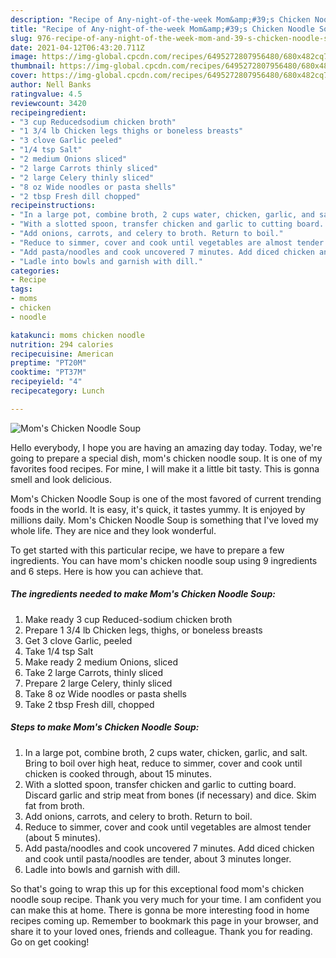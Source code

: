 ```yaml
---
description: "Recipe of Any-night-of-the-week Mom&amp;#39;s Chicken Noodle Soup"
title: "Recipe of Any-night-of-the-week Mom&amp;#39;s Chicken Noodle Soup"
slug: 976-recipe-of-any-night-of-the-week-mom-and-39-s-chicken-noodle-soup
date: 2021-04-12T06:43:20.711Z
image: https://img-global.cpcdn.com/recipes/6495272807956480/680x482cq70/moms-chicken-noodle-soup-recipe-main-photo.jpg
thumbnail: https://img-global.cpcdn.com/recipes/6495272807956480/680x482cq70/moms-chicken-noodle-soup-recipe-main-photo.jpg
cover: https://img-global.cpcdn.com/recipes/6495272807956480/680x482cq70/moms-chicken-noodle-soup-recipe-main-photo.jpg
author: Nell Banks
ratingvalue: 4.5
reviewcount: 3420
recipeingredient:
- "3 cup Reducedsodium chicken broth"
- "1 3/4 lb Chicken legs thighs or boneless breasts"
- "3 clove Garlic peeled"
- "1/4 tsp Salt"
- "2 medium Onions sliced"
- "2 large Carrots thinly sliced"
- "2 large Celery thinly sliced"
- "8 oz Wide noodles or pasta shells"
- "2 tbsp Fresh dill chopped"
recipeinstructions:
- "In a large pot, combine broth, 2 cups water, chicken, garlic, and salt. Bring to boil over high heat, reduce to simmer, cover and cook until chicken is cooked through, about 15 minutes."
- "With a slotted spoon, transfer chicken and garlic to cutting board. Discard garlic and strip meat from bones (if necessary) and dice. Skim fat from broth."
- "Add onions, carrots, and celery to broth. Return to boil."
- "Reduce to simmer, cover and cook until vegetables are almost tender (about 5 minutes)."
- "Add pasta/noodles and cook uncovered 7 minutes. Add diced chicken and cook until pasta/noodles are tender, about 3 minutes longer."
- "Ladle into bowls and garnish with dill."
categories:
- Recipe
tags:
- moms
- chicken
- noodle

katakunci: moms chicken noodle 
nutrition: 294 calories
recipecuisine: American
preptime: "PT20M"
cooktime: "PT37M"
recipeyield: "4"
recipecategory: Lunch

---
```



![Mom&#39;s Chicken Noodle Soup](https://img-global.cpcdn.com/recipes/6495272807956480/680x482cq70/moms-chicken-noodle-soup-recipe-main-photo.jpg)

Hello everybody, I hope you are having an amazing day today. Today, we're going to prepare a special dish, mom&#39;s chicken noodle soup. It is one of my favorites food recipes. For mine, I will make it a little bit tasty. This is gonna smell and look delicious.



Mom&#39;s Chicken Noodle Soup is one of the most favored of current trending foods in the world. It is easy, it's quick, it tastes yummy. It is enjoyed by millions daily. Mom&#39;s Chicken Noodle Soup is something that I've loved my whole life. They are nice and they look wonderful.


To get started with this particular recipe, we have to prepare a few ingredients. You can have mom&#39;s chicken noodle soup using 9 ingredients and 6 steps. Here is how you can achieve that.

<!--inarticleads1-->

##### The ingredients needed to make Mom&#39;s Chicken Noodle Soup:

1. Make ready 3 cup Reduced-sodium chicken broth
1. Prepare 1 3/4 lb Chicken legs, thighs, or boneless breasts
1. Get 3 clove Garlic, peeled
1. Take 1/4 tsp Salt
1. Make ready 2 medium Onions, sliced
1. Take 2 large Carrots, thinly sliced
1. Prepare 2 large Celery, thinly sliced
1. Take 8 oz Wide noodles or pasta shells
1. Take 2 tbsp Fresh dill, chopped




<!--inarticleads2-->

##### Steps to make Mom&#39;s Chicken Noodle Soup:

1. In a large pot, combine broth, 2 cups water, chicken, garlic, and salt. Bring to boil over high heat, reduce to simmer, cover and cook until chicken is cooked through, about 15 minutes.
1. With a slotted spoon, transfer chicken and garlic to cutting board. Discard garlic and strip meat from bones (if necessary) and dice. Skim fat from broth.
1. Add onions, carrots, and celery to broth. Return to boil.
1. Reduce to simmer, cover and cook until vegetables are almost tender (about 5 minutes).
1. Add pasta/noodles and cook uncovered 7 minutes. Add diced chicken and cook until pasta/noodles are tender, about 3 minutes longer.
1. Ladle into bowls and garnish with dill.




So that's going to wrap this up for this exceptional food mom&#39;s chicken noodle soup recipe. Thank you very much for your time. I am confident you can make this at home. There is gonna be more interesting food in home recipes coming up. Remember to bookmark this page in your browser, and share it to your loved ones, friends and colleague. Thank you for reading. Go on get cooking!
